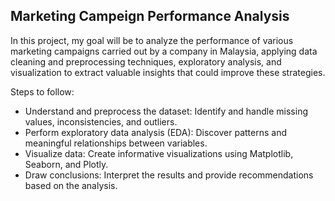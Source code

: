 ## Marketing Campeign Performance Analysis

In this project, my goal will be to analyze the performance of various marketing campaigns carried out by a company in Malaysia, applying data cleaning and preprocessing techniques, exploratory analysis, and visualization to extract valuable insights that could improve these strategies.

Steps to follow: 

- Understand and preprocess the dataset: Identify and handle missing values, inconsistencies, and outliers. <br/>
- Perform exploratory data analysis (EDA): Discover patterns and meaningful relationships between variables. <br/>
- Visualize data: Create informative visualizations using Matplotlib, Seaborn, and Plotly. <br/>
- Draw conclusions: Interpret the results and provide recommendations based on the analysis. <br/>
